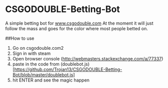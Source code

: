 # CSGODOUBLE-Betting-Bot
A simple betting bot for www.csgodouble.com
At the moment it will just follow the mass and goes for the color where most people betted on.


##How to use
1. Go on csgodouble.com2
2. Sign in with steam
3. Open browser console (http://webmasters.stackexchange.com/a/77337)
4. paste in the code from (doublebot.js)[https://github.com/Trojan13/CSGODOUBLE-Betting-Bot/blob/master/doublebot.js]
5. hit ENTER and see the magic happen

